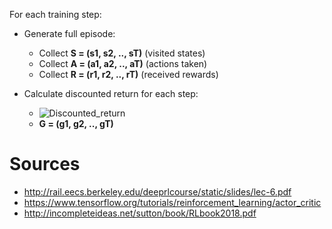 For each training step:
    
 - Generate full episode:
   - Collect **S = (s1, s2, .., sT)** (visited states)
   - Collect **A = (a1, a2, .., aT)** (actions taken) 
   - Collect **R = (r1, r2, .., rT)** (received rewards)
 
 - Calculate discounted return for each step:
   - ![Discounted_return](https://latex.codecogs.com/svg.image?g_{(s_{t}&space;,&space;a_{t})}&space;=&space;g_{t}&space;=&space;\sum_{k=0}^{T}&space;\gamma^{k}&space;*&space;r_{t&plus;k&plus;1})
   - **G = (g1, g2, .., gT)**


# Sources
 - http://rail.eecs.berkeley.edu/deeprlcourse/static/slides/lec-6.pdf
 - https://www.tensorflow.org/tutorials/reinforcement_learning/actor_critic
 - http://incompleteideas.net/sutton/book/RLbook2018.pdf
